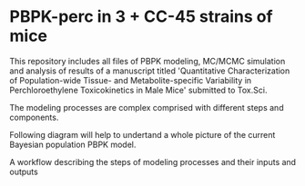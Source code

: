 # PBPK-perc in 3 + CC-45 strains of mice
This repository includes all files of PBPK modeling, MC/MCMC simulation and analysis of results of a manuscript titled 'Quantitative Characterization of Population-wide Tissue- and Metabolite-specific Variability in Perchloroethylene Toxicokinetics in Male Mice' submitted to Tox.Sci.

The modeling processes are complex comprised with different steps and components.

Following diagram will help to undertand a whole picture of the current Bayesian population PBPK model.

A workflow describing the steps of modeling processes and their inputs and outputs

